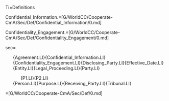 Ti=Definitions

Confidential_Information.=[G/WorldCC/Cooperate-CmA/Sec/Def/Confidential_Information/0.md]

Confidentiality_Engagement.=[G/WorldCC/Cooperate-CmA/Sec/Def/Confidentiality_Engagement/0.md]

sec=<ul type="none">{Agreement.LI}{Confidential_Information.LI}{Confidentiality_Engagement.LI}{Disclosing_Party.LI}{Effective_Date.LI}{Entity.LI}{Legal_Proceeding.LI}{Party.LI}<ol>{P1.LI}{P2.LI}</ol>{Person.LI}{Purpose.LI}{Receiving_Party.LI}{Tribunal.LI}</ul>

=[G/WorldCC/Cooperate-CmA/Sec/Def/0.md]
